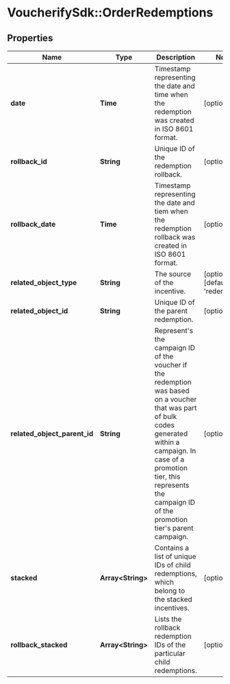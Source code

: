 # VoucherifySdk::OrderRedemptions

## Properties

| Name | Type | Description | Notes |
| ---- | ---- | ----------- | ----- |
| **date** | **Time** | Timestamp representing the date and time when the redemption was created in ISO 8601 format. | [optional] |
| **rollback_id** | **String** | Unique ID of the redemption rollback. | [optional] |
| **rollback_date** | **Time** | Timestamp representing the date and tiem when the redemption rollback was created in ISO 8601 format. | [optional] |
| **related_object_type** | **String** | The source of the incentive. | [optional][default to &#39;redemption&#39;] |
| **related_object_id** | **String** | Unique ID of the parent redemption. | [optional] |
| **related_object_parent_id** | **String** | Represent&#39;s the campaign ID of the voucher if the redemption was based on a voucher that was part of bulk codes generated within a campaign. In case of a promotion tier, this represents the campaign ID of the promotion tier&#39;s parent campaign. | [optional] |
| **stacked** | **Array&lt;String&gt;** | Contains a list of unique IDs of child redemptions, which belong to the stacked incentives. | [optional] |
| **rollback_stacked** | **Array&lt;String&gt;** | Lists the rollback redemption IDs of the particular child redemptions. | [optional] |

